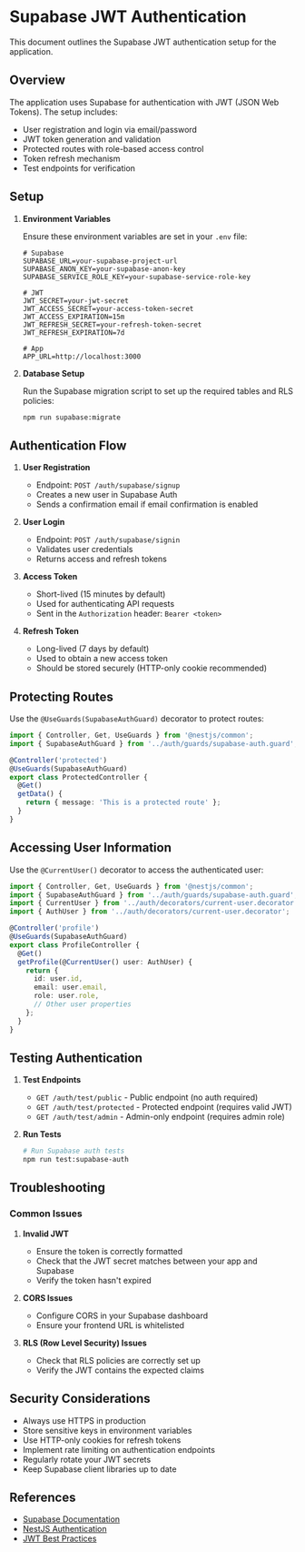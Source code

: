 # Supabase JWT Authentication

This document outlines the Supabase JWT authentication setup for the application.

## Overview

The application uses Supabase for authentication with JWT (JSON Web Tokens). The setup includes:

- User registration and login via email/password
- JWT token generation and validation
- Protected routes with role-based access control
- Token refresh mechanism
- Test endpoints for verification

## Setup

1. **Environment Variables**

   Ensure these environment variables are set in your `.env` file:

   ```
   # Supabase
   SUPABASE_URL=your-supabase-project-url
   SUPABASE_ANON_KEY=your-supabase-anon-key
   SUPABASE_SERVICE_ROLE_KEY=your-supabase-service-role-key
   
   # JWT
   JWT_SECRET=your-jwt-secret
   JWT_ACCESS_SECRET=your-access-token-secret
   JWT_ACCESS_EXPIRATION=15m
   JWT_REFRESH_SECRET=your-refresh-token-secret
   JWT_REFRESH_EXPIRATION=7d
   
   # App
   APP_URL=http://localhost:3000
   ```

2. **Database Setup**

   Run the Supabase migration script to set up the required tables and RLS policies:

   ```bash
   npm run supabase:migrate
   ```

## Authentication Flow

1. **User Registration**
   - Endpoint: `POST /auth/supabase/signup`
   - Creates a new user in Supabase Auth
   - Sends a confirmation email if email confirmation is enabled

2. **User Login**
   - Endpoint: `POST /auth/supabase/signin`
   - Validates user credentials
   - Returns access and refresh tokens

3. **Access Token**
   - Short-lived (15 minutes by default)
   - Used for authenticating API requests
   - Sent in the `Authorization` header: `Bearer <token>`

4. **Refresh Token**
   - Long-lived (7 days by default)
   - Used to obtain a new access token
   - Should be stored securely (HTTP-only cookie recommended)

## Protecting Routes

Use the `@UseGuards(SupabaseAuthGuard)` decorator to protect routes:

```typescript
import { Controller, Get, UseGuards } from '@nestjs/common';
import { SupabaseAuthGuard } from '../auth/guards/supabase-auth.guard';

@Controller('protected')
@UseGuards(SupabaseAuthGuard)
export class ProtectedController {
  @Get()
  getData() {
    return { message: 'This is a protected route' };
  }
}
```

## Accessing User Information

Use the `@CurrentUser()` decorator to access the authenticated user:

```typescript
import { Controller, Get, UseGuards } from '@nestjs/common';
import { SupabaseAuthGuard } from '../auth/guards/supabase-auth.guard';
import { CurrentUser } from '../auth/decorators/current-user.decorator';
import { AuthUser } from '../auth/decorators/current-user.decorator';

@Controller('profile')
@UseGuards(SupabaseAuthGuard)
export class ProfileController {
  @Get()
  getProfile(@CurrentUser() user: AuthUser) {
    return {
      id: user.id,
      email: user.email,
      role: user.role,
      // Other user properties
    };
  }
}
```

## Testing Authentication

1. **Test Endpoints**

   - `GET /auth/test/public` - Public endpoint (no auth required)
   - `GET /auth/test/protected` - Protected endpoint (requires valid JWT)
   - `GET /auth/test/admin` - Admin-only endpoint (requires admin role)

2. **Run Tests**

   ```bash
   # Run Supabase auth tests
   npm run test:supabase-auth
   ```

## Troubleshooting

### Common Issues

1. **Invalid JWT**
   - Ensure the token is correctly formatted
   - Check that the JWT secret matches between your app and Supabase
   - Verify the token hasn't expired

2. **CORS Issues**
   - Configure CORS in your Supabase dashboard
   - Ensure your frontend URL is whitelisted

3. **RLS (Row Level Security) Issues**
   - Check that RLS policies are correctly set up
   - Verify the JWT contains the expected claims

## Security Considerations

- Always use HTTPS in production
- Store sensitive keys in environment variables
- Use HTTP-only cookies for refresh tokens
- Implement rate limiting on authentication endpoints
- Regularly rotate your JWT secrets
- Keep Supabase client libraries up to date

## References

- [Supabase Documentation](https://supabase.com/docs)
- [NestJS Authentication](https://docs.nestjs.com/security/authentication)
- [JWT Best Practices](https://auth0.com/docs/secure/tokens/json-web-tokens)

